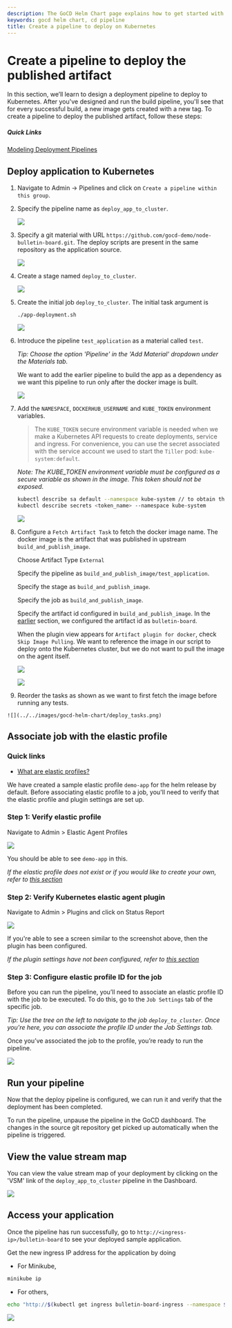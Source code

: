 ```yaml
---
description: The GoCD Helm Chart page explains how to get started with GoCD for kubernetes using Helm.
keywords: gocd helm chart, cd pipeline
title: Create a pipeline to deploy on Kubernetes
---
```

# Create a pipeline to deploy the published artifact

In this section, we’ll learn to design a deployment pipeline to deploy to Kubernetes. After you've designed and run the build pipeline, you'll see that for every successful build, a new image gets created with a new tag. To create a pipeline to deploy the published artifact, follow these steps:   

##### Quick Links

[Modeling Deployment Pipelines](https://www.gocd.org/tags/modeling-deployment-pipelines.html)

## Deploy application to Kubernetes
 
1. Navigate to Admin -> Pipelines and click on `Create a pipeline within this group`.

2. Specify the pipeline name as `deploy_app_to_cluster`.

    ![](../../images/gocd-helm-chart/pipeline_wizard_deploy_pipeline.png)

3. Specify a git material with URL `https://github.com/gocd-demo/node-bulletin-board.git`. The deploy scripts are present in the same repository as the application source.

    ![](../../images/gocd-helm-chart/deploy_add_material.png)

4. Create a stage named `deploy_to_cluster`.

    ![](../../images/gocd-helm-chart/deploy_add_stage.png)

5. Create the initial job `deploy_to_cluster`. The initial task argument is

    `./app-deployment.sh`

    ![](../../images/gocd-helm-chart/deploy_add_job.png)

6. Introduce the pipeline `test_application` as a material called `test`. 
    
    *Tip: Choose the option 'Pipeline' in the 'Add Material' dropdown under the Materials tab.*

    We want to add the earlier pipeline to build the app as a dependency as we want this pipeline to run only after the docker image is built. 
    
    ![](../../images/gocd-helm-chart/deploy_add_pipeline_dep.png)

7. Add the `NAMESPACE`, `DOCKERHUB_USERNAME` and `KUBE_TOKEN` environment variables.

    > The `KUBE_TOKEN` secure environment variable is needed when we make a Kubernetes API requests to create deployments, service and ingress.
    For convenience, you can use the secret associated with the service account we used to start the `Tiller` pod: `kube-system:default`.  

    *Note: The KUBE_TOKEN environment variable must be configured as a secure variable as shown in the image. This token should not be exposed.*
    
    ```bash
    kubectl describe sa default --namespace kube-system // to obtain the secret name
    kubectl describe secrets <token_name> --namespace kube-system
    ```

    ![](../../images/gocd-helm-chart/env_vars_deploy.png)
    
8. Configure a `Fetch Artifact Task` to fetch the docker image name. The docker image is the artifact that was published in upstream `build_and_publish_image`.

    Choose Artifact Type `External`

    Specify the pipeline as `build_and_publish_image/test_application`.

    Specify the stage as `build_and_publish_image`.

    Specify the job as `build_and_publish_image`.

    Specify the artifact id configured in `build_and_publish_image`. In the [earlier](creating_a_build_pipeline.html#publish-your-application-image-to-docker-hub) section, we configured the artifact id as `bulletin-board`.

    When the plugin view appears for `Artifact plugin for docker`, check `Skip Image Pulling`. We want to reference the image in our script to deploy onto the Kubernetes cluster, but we do not want to pull the image on the agent itself.

    ![](../../images/gocd-helm-chart/deploy_fetch_task_1.png)

    ![](../../images/gocd-helm-chart/deploy_fetch_task_2.png)

    
10.  Reorder the tasks as shown as we want to first fetch the image before running any tests.

    ![](../../images/gocd-helm-chart/deploy_tasks.png)

## Associate job with the elastic profile

### Quick links

- [What are elastic profiles?](../../configuration/configuration_reference.html#profile)

We have created a sample elastic profile `demo-app` for the helm release by default. Before associating elastic profile to a job, you'll need to verify that the elastic profile and plugin settings are set up.

### Step 1: Verify elastic profile

Navigate to Admin > Elastic Agent Profiles

![](../../images/gocd-helm-chart/demo_app_profile.png)

You should be able to see `demo-app` in this.

*If the elastic profile does not exist or if you would like to create your own, refer to [this section](../gocd_helm_chart/configure_k8s_ea_plugin.html#create-an-elastic-profile)*

### Step 2: Verify Kubernetes elastic agent plugin

Navigate to Admin > Plugins and click on Status Report

![](../../images/gocd-helm-chart/plugin_status.png)

If you're able to see a screen similar to the screenshot above, then the plugin has been configured.

*If the plugin settings have not been configured, refer to [this section](../gocd_helm_chart/configure_k8s_ea_plugin.html)*

### Step 3: Configure elastic profile ID for the job

Before you can run the pipeline, you’ll need to associate an elastic profile ID with the job to be executed. To do this, go to the `Job Settings` tab of the specific job.

*Tip: Use the tree on the left to navigate to the job `deploy_to_cluster`. Once you're here, you can associate the profile ID under the Job Settings tab.*

Once you’ve associated the job to the profile, you’re ready to run the pipeline.

![](../../images/gocd-helm-chart/deploy_associate_with_profile.png)

## Run your pipeline

Now that the deploy pipeline is configured, we can run it and verify that the deployment has been completed.

To run the pipeline, unpause the pipeline in the GoCD dashboard. The changes in the source git repository get picked up automatically when the pipeline is triggered.

## View the value stream map

You can view the value stream map of your deployment by clicking on the 'VSM' link of the `deploy_app_to_cluster` pipeline in the Dashboard. 

![](../../images/gocd-helm-chart/value_stream_map.png)

## Access your application

Once the pipeline has run successfully, go to `http://<ingress-ip>/bulletin-board` to see your deployed sample application.

Get the new ingress IP address for the application by doing

- For Minikube,

```bash
minikube ip
```
- For others,

```bash
echo "http://$(kubectl get ingress bulletin-board-ingress --namespace $NAMESPACE -o jsonpath="{.status.loadBalancer.ingress[0]['ip']}")"
```

![](../../images/gocd-helm-chart/sample_application.png)
